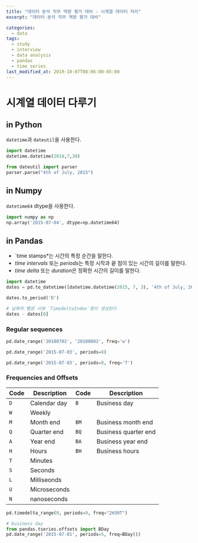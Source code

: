 ```yaml
---
title: "데이터 분석 직무 역량 평가 대비 - 시계열 데이터 처리"
excerpt: "데이터 분석 직무 역량 평가 대비"

categories:
  - data
tags:
  - study
  - interview
  - data analysis
  - pandas
  - time series
last_modified_at: 2019-10-07T08:06:00-05:00
---
```


# 시계열 데이터 다루기

## in Python
`datetime`과 `dateutil`을 사용한다. 
```python
import datetime
datetime.datetime(2018,7,30)

from dateutil import parser
parser.parse("4th of July, 2015")
```

## in Numpy
`datetime64` dtype을 사용한다.
```python
import numpy as np
np.array('2015-07-04', dtype=np.datetime64)
```

## in Pandas
- `time stamps*는 시간의 특정 순간을 말한다.
- *time intervals* 또는 *periods*는 특정 시작과 끝 점이 있는 시간의 길이를 말한다.
- *time delta* 또는 *duration*은 정확한 시간의 길이를 말한다.

```python
import datetime
dates = pd.to_datetime([datetime.datetime(2015, 7, 3), '4th of July, 2015', '2015-Jul-6', '07-07-2015', '20150708'])

dates.to_period('D')

# 날짜의 뺄셈 시에 `TimedeltaIndex`형이 생성된다
dates - dates[0]
```

### Regular sequences
```python
pd.date_range('20180702', '20180802', freq='w')

pd.date_range('2015-07-03', periods=8)

pd.date_range('2015-07-03', periods=8, freq='T')
```

### Frequencies and Offsets

| Code   | Description         | Code   | Description          |
|--------|---------------------|--------|----------------------|
| ``D``  | Calendar day        | ``B``  | Business day         |
| ``W``  | Weekly              |        |                      |
| ``M``  | Month end           | ``BM`` | Business month end   |
| ``Q``  | Quarter end         | ``BQ`` | Business quarter end |
| ``A``  | Year end            | ``BA`` | Business year end    |
| ``H``  | Hours               | ``BH`` | Business hours       |
| ``T``  | Minutes             |        |                      |
| ``S``  | Seconds             |        |                      |
| ``L``  | Milliseonds         |        |                      |
| ``U``  | Microseconds        |        |                      |
| ``N``  | nanoseconds         |        |                      |

```python
pd.timedelta_range(0, periods=9, freq="2H30T")

# business day
from pandas.tseries.offsets import BDay
pd.date_range('2015-07-01', periods=5, freq=BDay())
```
